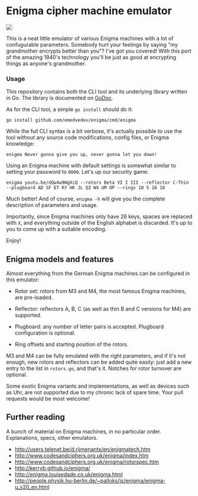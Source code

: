# Enigma cipher machine emulator

![](https://www.dropbox.com/s/5wb3u29ybxrzphl/Screenshot%202016-11-25%2015.34.47.png?dl=1)

This is a neat little emulator of various Enigma machines with a lot of
confugurable parameters. Somebody hurt your feelings by saying "my grandmother
encrypts better than you"? I've got you covered! With this port of the amazing
1940's technology you'll be just as good at encrypting things as anyone's 
grandmother.

### Usage

This repository contains both the CLI tool and its underlying library written in Go. 
The library is documented on [GoDoc](https://godoc.org/github.com/emedvedev/enigma).

As for the CLI tool, a simple `go install` should do it:

```
go install github.com/emedvedev/enigma/cmd/enigma
```

While the full CLI syntax is a bit verbose, it's actually possible to use the tool 
without any source code modifications, config files, or Enigma knowledge:

```
enigma Never gonna give you up, never gonna let you down!
```

Using an Enigma machine with default settings is somewhat similar to
setting your password to `0000`. Let's up our security game:

```
enigma youtu.be/dQw4w9WgXcQ --rotors Beta VI I III --reflector C-Thin --plugboard AD SF ET RY HK JL QZ WX UM OP --rings 10 5 16 10
```

Much better! And of course, `enigma -h` will give you the complete description of
parameters and usage.

Importantly, since Enigma machines only have 26 keys, spaces are replaced with `X`,
and everything outside of the English alphabet is discarded. It's up to you to 
come up with a suitable encoding. 

Enjoy!

## Enigma models and features

Almost everything from the German Enigma machines can be configured in this
emulator:

* Rotor set: rotors from M3 and M4, the most famous Enigma machines, are
  pre-loaded.

* Reflector: reflectors A, B, C (as well as thin B and C versions for M4) are
  supported.

* Plugboard: any number of letter pairs is accepted. Plugboard configuration
  is optional.

* Ring offsets and starting position of the rotors.

M3 and M4 can be fully emulated with the right parameters, and if it's
not enough, new rotors and reflectors can be added quite easily: just
add a new entry to the list in `rotors.go`, and that's it. Notches for
rotor turnover are optional.

Some exotic Enigma variants and implementations, as well
as devices such as Uhr, are not supported due to my chronic lack of
spare time. Your pull requests would be most welcome!

## Further reading

A bunch of material on Enigma machines, in no particular order. Explanations, specs,
other emulators.

- http://users.telenet.be/d.rijmenants/en/enigmatech.htm
- http://www.codesandciphers.org.uk/enigma/index.htm
- http://www.codesandciphers.org.uk/enigma/rotorspec.htm
- http://kerryb.github.io/enigma/
- http://enigma.louisedade.co.uk/enigma.html
- http://people.physik.hu-berlin.de/~palloks/js/enigma/enigma-u_v20_en.html
